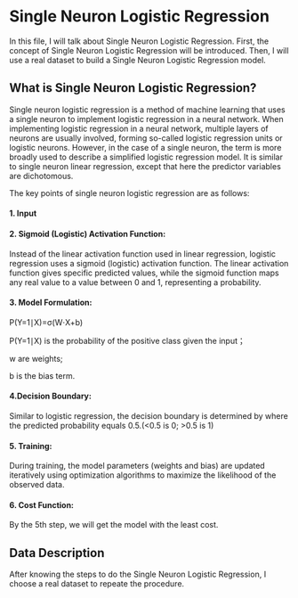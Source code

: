Single Neuron Logistic Regression
=================================
In this file, I will talk about Single Neuron Logistic Regression. First, the concept of Single Neuron Logistic Regression will be introduced. Then, I will use a real dataset to build a Single Neuron Logistic Regression model.

## What is Single Neuron Logistic Regression?
Single neuron logistic regression is a method of machine learning that uses a single neuron to implement logistic regression in a neural network. When implementing logistic regression in a neural network, multiple layers of neurons are usually involved, forming so-called logistic regression units or logistic neurons. However, in the case of a single neuron, the term is more broadly used to describe a simplified logistic regression model. It is similar to single neuron linear regression, except that here the predictor variables are dichotomous.

The key points of single neuron logistic regression are as follows:
#### 1. Input
#### 2. Sigmoid (Logistic) Activation Function:
Instead of the linear activation function used in linear regression, logistic regression uses a sigmoid (logistic) activation function. The linear activation function gives specific predicted values, while the sigmoid function maps any real value to a value between 0 and 1, representing a probability.
#### 3. Model Formulation:
P(Y=1∣X)=σ(W⋅X+b)

P(Y=1∣X) is the probability of the positive class given the input；

w are weights;

b is the bias term.
#### 4.Decision Boundary:
Similar to logistic regression, the decision boundary is determined by where the predicted probability equals 0.5.(<0.5 is 0; >0.5 is 1)
#### 5. Training:
During training, the model parameters (weights and bias) are updated iteratively using optimization algorithms to maximize the likelihood of the observed data.
#### 6. Cost Function:
By the 5th step, we will get the model with the least cost.
## Data Description
After knowing the steps to do the Single Neuron Logistic Regression, I choose a real dataset to repeate the procedure.

